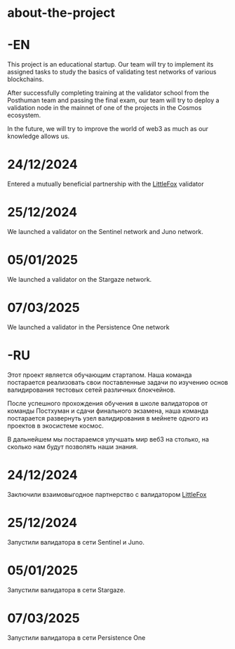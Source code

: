 # about-the-project

# -EN

This project is an educational startup.
Our team will try to implement its assigned tasks to study the basics of validating test networks of various blockchains.

After successfully completing training at the validator school from the Posthuman team and passing the final exam, our team will try to deploy a validation node in the mainnet of one of the projects in the Cosmos ecosystem.

In the future, we will try to improve the world of web3 as much as our knowledge allows us.

# 24/12/2024

Entered a mutually beneficial partnership with the [LittleFox](https://www.mintscan.io/visualization/validators/littlefox) validator

# 25/12/2024

We launched a validator on the Sentinel network and Juno network.

# 05/01/2025

We launched a validator on the Stargaze network.

# 07/03/2025

We launched a validator in the Persistence One network

# -RU

Этот проект является обучающим стартапом.
Наша команда постарается реализовать свои поставленные задачи по изучению основ валидирования тестовых сетей различных блокчейнов.

После успешного прохождения обучения в школе валидаторов от команды Постхуман и сдачи финального экзамена, наша команда постарается развернуть узел валидирования в мейнете одного из проектов в экосистеме космос.

В дальнейшем мы постараемся улучшать мир веб3 на столько, на сколько нам будут позволять наши знания.

# 24/12/2024

Заключили взаимовыгодное партнерство с валидатором [LittleFox](https://www.mintscan.io/visualization/validators/littlefox)

# 25/12/2024

Запустили валидатора в сети Sentinel и Juno.

# 05/01/2025

Запустили валидатора в сети Stargaze.

# 07/03/2025

Запустили валидатора в сети Persistence One
